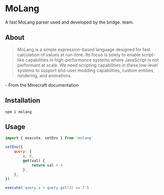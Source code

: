 # MoLang

A fast MoLang parser used and developed by the bridge. team.

## About

> MoLang is a simple expression-based language designed for fast calculation of values at run-time. Its focus is solely to enable script-like capabilities in high-performance systems where JavaScript is not performant at scale. We need scripting capabilities in these low-level systems to support end-user modding capabilities, custom entities, rendering, and animations.

\- From the Minecraft documentation

## Installation

`npm i molang`

## Usage

```javascript
import { execute, setEnv } from 'molang'

setEnv({
	query: {
		x: 0,
		get(val) {
			return val + 4
		},
	},
})

execute('query.x + query.get(3) == 7')
```
